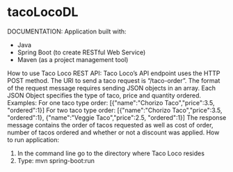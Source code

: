 # tacoLocoDL

DOCUMENTATION:
Application built with:
-	Java
-	Spring Boot (to create RESTful Web Service)
-	Maven (as a project management tool)

How to use Taco Loco REST API:
	Taco Loco’s API endpoint uses the HTTP POST method. The URI to send a taco request is “/taco-order”. The format of the request message requires sending JSON objects in an array. Each JSON Object specifies the type of taco, price and quantity ordered. 
	Examples:
		For one taco type order:
			[{"name":"Chorizo Taco","price":3.5, "ordered":1}]
		For two taco type order:
			[{"name":"Chorizo Taco","price":3.5, "ordered":1},
 {"name":"Veggie Taco","price":2.5, "ordered":1}]
	The response message contains the order of tacos requested as well as cost of order, number of tacos ordered and whether or not a discount was applied.
How to run application:
1.	In the command line go to the directory where Taco Loco resides 
2.	Type: mvn spring-boot:run
